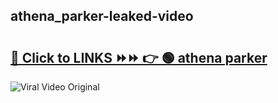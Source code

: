 
 ## athena_parker-leaked-video 

# <h2><a href="https://clipsfans.com/athena_parker&ref=git">🔗 Click to LINKS ⏩⏩ 👉 🟢 athena parker </a></h2>

<a href="https://clipsfans.com/athena_parker&ref=git" rel="nofollow" data-target="animated-image.originalLink"><img src="https://i.ibb.co.com/xMMVF88/686577567.gif" alt="Viral Video Original" style="max-width: 100%; display: inline-block;" data-target="animated-image.originalImage"></a>
